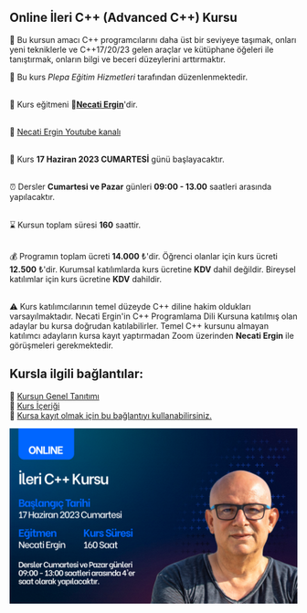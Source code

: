 ## Online İleri C++ (Advanced C++) Kursu

🎯 Bu kursun amacı C++ programcılarını daha üst bir seviyeye taşımak, onları yeni tekniklerle ve C++17/20/23 gelen araçlar ve kütüphane öğeleri ile tanıştırmak, onların bilgi ve beceri düzeylerini arttırmaktır. 

🏫 Bu kurs _Plepa Eğitim Hizmetleri_ tarafından düzenlenmektedir.<br><br>

👨 Kurs eğitmeni **&#128279;[Necati Ergin](https://www.linkedin.com/in/necati-ergin-045768176/)**'dir.<br><br>

👨 [Necati Ergin Youtube kanalı](https://www.youtube.com/@necatiergin)<br><br>

📅 Kurs __17 Haziran 2023 CUMARTESİ__ günü başlayacaktır. <br><br>

⏰ Dersler __Cumartesi ve Pazar__ günleri __09:00 - 13.00__ saatleri arasında yapılacaktır.<br><br>

⌛ Kursun toplam süresi __160__ saattir. <br><br>

💰️ Programın toplam ücreti **14.000** &#8378;'dir. Öğrenci olanlar için kurs ücreti **12.500** &#8378;'dir. Kurumsal katılımlarda kurs ücretine **KDV** dahil değildir. Bireysel katılımlar için kurs ücretine **KDV** dahildir.<br><br>

⚠ Kurs katılımcılarının temel düzeyde C++ diline hakim oldukları varsayılmaktadır. Necati Ergin'in C++ Programlama Dili Kursuna katılmış olan adaylar bu kursa doğrudan katılabilirler. Temel C++ kursunu almayan katılımcı adayların kursa kayıt yaptırmadan Zoom üzerinden **Necati Ergin** ile görüşmeleri gerekmektedir.  

## Kursla ilgili bağlantılar:
&#128279; [Kursun Genel Tanıtımı](https://github.com/necatiergin/Online-Ileri-C-Advanced-C-Kursu/blob/main/kurs_tanitimi.md)<br>
&#128279; [Kurs İçeriği](https://github.com/necatiergin/KURS_PROGRAMLARI/blob/main/ileri_cplusplus.md)<br>
&#128279; [Kursa kayıt olmak için bu bağlantıyı kullanabilirsiniz.](https://us02web.zoom.us/meeting/register/tZcrcOmspjstGNZHDwFJN2Nytk3i4XuzoveJ)

![kurs tanıtım görseli](https://github.com/necatiergin/HAZIRAN_2023_ONLINE_ILERI-CPP_KURSU/blob/main/ileri_cpp_kursu_gorseli.png)


